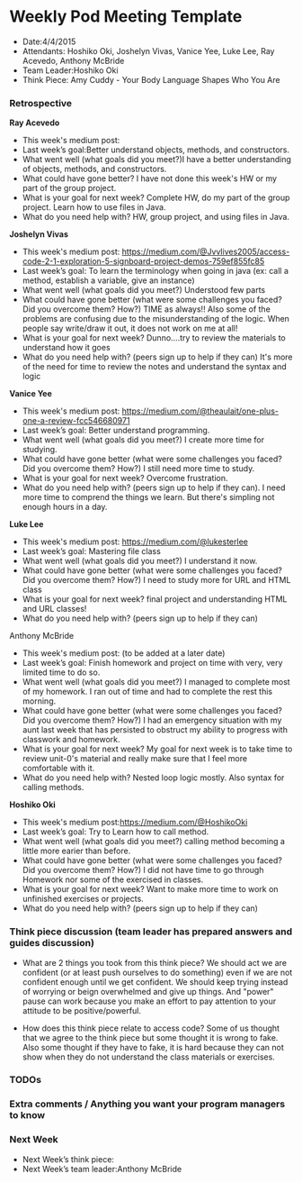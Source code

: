 # Weekly Pod Meeting Template

* Date:4/4/2015
* Attendants: Hoshiko Oki, Joshelyn Vivas, Vanice Yee, Luke Lee, Ray Acevedo, Anthony McBride
* Team Leader:Hoshiko Oki
* Think Piece:  Amy Cuddy - Your Body Language Shapes Who You Are

### Retrospective

**Ray Acevedo**

* This week's medium post:
* Last week’s goal:Better understand objects, methods, and constructors.
* What went well (what goals did you meet?)I have a better understanding of objects, methods, and constructors.
* What could have gone better? I have not done this week's HW or my part of the group project.
* What is your goal for next week? Complete HW, do my part of the group project.  Learn how to use files in Java.
* What do you need help with? HW, group project, and using files in Java.

**Joshelyn Vivas**

* This week's medium post: https://medium.com/@Jvvlives2005/access-code-2-1-exploration-5-signboard-project-demos-759ef855fc85
* Last week’s goal: To learn the terminology when going in java (ex: call a method, establish a variable, give an instance)
* What went well (what goals did you meet?) Understood few parts
* What could have gone better (what were some challenges you faced? Did you overcome them? How?)   TIME as always!! Also some of the problems are confusing due to the misunderstanding of the logic. When people say write/draw it out, it does not work on me at all! 
* What is your goal for next week? Dunno....try to review the materials to understand how it goes
* What do you need help with? (peers sign up to help if they can) It's more of the need for time to review the notes and understand the syntax and logic

**Vanice Yee**

* This week's medium post: https://medium.com/@theaulait/one-plus-one-a-review-fcc546680971
* Last week’s goal: Better understand programming.
* What went well (what goals did you meet?) I create more time for studying. 
* What could have gone better (what were some challenges you faced? Did you overcome them? How?) I still need more time to     study.
* What is your goal for next week? Overcome frustration. 
* What do you need help with? (peers sign up to help if they can). I need more time to comprend the things we learn. But there's simpling not enough hours in a day. 

**Luke Lee**

* This week's medium post: https://medium.com/@lukesterlee
* Last week’s goal: Mastering file class
* What went well (what goals did you meet?) I understand it now.
* What could have gone better (what were some challenges you faced? Did you overcome them? How?) I need to study more for URL and HTML class
* What is your goal for next week? final project and understanding HTML and URL classes!
* What do you need help with? (peers sign up to help if they can)

Anthony McBride

* This week's medium post: (to be added at a later date)
* Last week’s goal: Finish homework and project on time with very, very limited time to do so.
* What went well (what goals did you meet?) I managed to complete most of my homework. I ran out of time and had to complete the rest this morning.
* What could have gone better (what were some challenges you faced? Did you overcome them? How?) I had an emergency situation with my aunt last week that has persisted to obstruct my ability to progress with classwork and homework.
* What is your goal for next week? My goal for next week is to take time to review unit-0's material and really make sure that I feel more comfortable with it.
* What do you need help with? Nested loop logic mostly. Also syntax for calling methods.

**Hoshiko Oki**

* This week's medium post:https://medium.com/@HoshikoOki
* Last week’s goal: Try to Learn how to call method.
* What went well (what goals did you meet?) calling method becoming a little more earier than before.
* What could have gone better (what were some challenges you faced? Did you overcome them? How?)  I did not have time to go through Homework nor some of the exercised in classes.
* What is your goal for next week? Want to make more time to work on unfinished exercises or projects.
* What do you need help with? (peers sign up to help if they can)

### Think piece discussion (team leader has prepared answers and guides discussion)

* What are 2 things you took from this think piece?
We should act we are confident (or at least push ourselves to do something) even if we are not confident enough until we get confident.
We should keep trying instead of worrying or beign overwhelmed and give up things.  And "power" pause can work because you make an effort to pay attention to your attitude to be positive/powerful.

* How does this think piece relate to access code?
Some of us thought that we agree to the think piece but some thought it is wrong to fake.  Also some thought if they have to fake, it is hard because they can not show when they do not understand the class materials or exercises.

### TODOs

### Extra comments / Anything you want your program managers to know

### Next Week

* Next Week’s think piece:
* Next Week’s team leader:Anthony McBride

